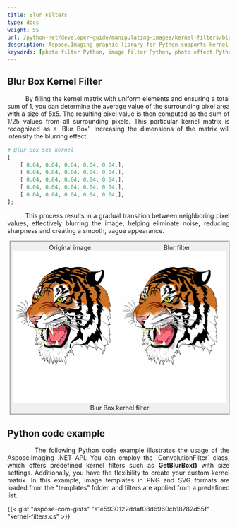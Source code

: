 ```yaml
---
title: Blur Filters
type: docs
weight: 55
url: /python-net/developer-guide/manipulating-images/kernel-filters/blur-filter/
description: Aspose.Imaging graphic library for Python supports kernel filters such Blur as well as custom kernels.
keywords: [photo filter Python, image filter Python, photo effect Python, kernel filter, blur image, blur filter, blur box filter, kernel matrix, convolution operation, custom kernel filter]
---
```


## Blur Box Kernel Filter

<p align='justify'>
&nbsp;&nbsp;&nbsp;&nbsp;&nbsp;&nbsp;&nbsp;&nbsp;
By filling the kernel matrix with uniform elements and ensuring a total sum of 1, you can determine the average value of the surrounding pixel area with a size of 5x5. The resulting pixel value is then computed as the sum of 1/25 values from all surrounding pixels. This particular kernel matrix is recognized as a 'Blur Box'. Increasing the dimensions of the matrix will intensify the blurring effect.
</p>

```python
# Blur Box 5x5 kernel
[
    [ 0.04, 0.04, 0.04, 0.04, 0.04,],
    [ 0.04, 0.04, 0.04, 0.04, 0.04,],
    [ 0.04, 0.04, 0.04, 0.04, 0.04,],
    [ 0.04, 0.04, 0.04, 0.04, 0.04,],
    [ 0.04, 0.04, 0.04, 0.04, 0.04,],
];
```
<p align='justify'>
&nbsp;&nbsp;&nbsp;&nbsp;&nbsp;&nbsp;&nbsp;&nbsp;
This process results in a gradual transition between neighboring pixel values, effectively blurring the image, helping eliminate noise, reducing sharpness and creating a smooth, vague appearance.
</p>

<style>
   .frame {
    border: 2px solid darkgray;
    padding: 5px;
    margin: 10px 0 5px 5px;
    background: #f0f0f0;
    align-items: center;
   }
   .marginauto {
    margin: 10px auto 20px;
    display: block;
   }
   .frame figcaption {
    margin: 0 auto;
    display: flex;
    flex-direction: row;
    justify-content: center;
   }
   .container {
    display: flex;
    flex-direction: row;
    align-items: center;
    justify-content: space-around;
   }
</style>

<figure class="frame">
<div class="container">
    <div>
        <figcaption>Original image</figcaption>
    </div>
    <div>
        <figcaption>Blur filter</figcaption>
    </div>
</div>
<div class="container">
    <div>
        <img src="../template-vector-svg.webp" alt="Original vector photo kernel filter" width="793" />
    </div>
    <div>
        <img src="./blur-box-5x5-kernel-filter.svg.webp" alt="Blur Box 5x5 kernel filter" width="793" />
    </div>
</div>
<figcaption>Blur Box kernel filter</figcaption>
</figure>

## Python code example

<p align='justify'>
&nbsp;&nbsp;&nbsp;&nbsp;&nbsp;&nbsp;&nbsp;&nbsp;
The following Python code example illustrates the usage of the Aspose.Imaging .NET API. You can employ the `ConvolutionFilter` class, which offers predefined kernel filters such as <strong>GetBlurBox()</strong> with size settings. Additionally, you have the flexibility to create your custom kernel matrix. In this example, image templates in PNG and SVG formats are loaded from the "templates" folder, and filters are applied from a predefined list.
</p>

{{< gist "aspose-com-gists" "a1e5930122ddaf08d6960cb18782d55f" "kernel-filters.cs" >}}
